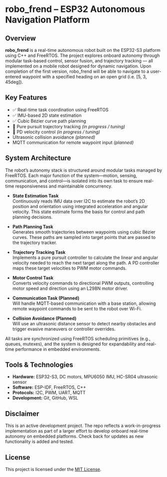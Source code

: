 # robo_frend – ESP32 Autonomous Navigation Platform

## Overview
**robo_frend** is a real-time autonomous robot built on the ESP32-S3 platform using C++ and FreeRTOS. 
The project explores onboard autonomy through modular task-based control, sensor fusion, and trajectory tracking — all implemented on a mobile robot designed for dynamic navigation. 
Upon completion of the first version, robo_frend will be able to navigate to a user-entered waypoint with a specified heading on an open grid (i.e. [5, 3, 45deg]).

## Key Features
- ✅ Real-time task coordination using FreeRTOS
- ✅ IMU-based 2D state estimation
- ✅ Cubic Bézier curve path planning
- 🔄 Pure pursuit trajectory tracking *(in progress / tuning)*
- 🔄 PD velocity control *(in progress / tuning)*
- Ultrasonic collision avoidance *(planned)*
- MQTT communication for remote waypoint input *(planned)*

## System Architecture

The robot’s autonomy stack is structured around modular tasks managed by FreeRTOS. 
Each major function of the system—motion, sensing, communication, and control—is isolated into its own task to ensure real-time responsiveness and maintainable concurrency.

- **State Estimation Task**  
  Continuously reads IMU data over I2C to estimate the robot’s 2D position and orientation using integrated acceleration and angular velocity. This state estimate forms the basis for control and path planning decisions.

- **Path Planning Task**  
  Generates smooth trajectories between waypoints using cubic Bézier curves. These paths are sampled into target points that are passed to the trajectory tracker.

- **Trajectory Tracking Task**  
  Implements a pure pursuit controller to calculate the linear and angular velocity needed to reach the next target along the path. A PD controller maps these target velocities to PWM motor commands.

- **Motor Control Task**  
  Converts velocity commands to directional PWM outputs, controlling motor speed and direction using an L298N motor driver.

- **Communication Task (Planned)**  
  Will handle MQTT-based communication with a base station, allowing remote waypoint commands to be sent to the robot over Wi-Fi.

- **Collision Avoidance (Planned)**  
  Will use an ultrasonic distance sensor to detect nearby obstacles and trigger evasive maneuvers or controller overrides.

All tasks are synchronized using FreeRTOS scheduling primitives (e.g., queues, mutexes), and the system is designed for expandability and real-time performance in embedded environments.

## Tools & Technologies
- **Hardware:** ESP32-S3, DC motors, MPU6050 IMU, HC-SR04 ultrasonic sensor
- **Software:** ESP-IDF, FreeRTOS, C++
- **Protocols:** I2C, PWM, UART, MQTT
- **Development:** Git, GitHub, WSL

## Disclaimer
This is an active development project. 
The repo reflects a work-in-progress implementation as part of a larger effort to develop onboard real-time autonomy on embedded platforms. 
Check back for updates as new functionality is added and tested.

## License

This project is licensed under the [MIT License](LICENSE).

